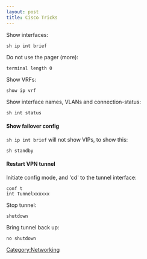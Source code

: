 ```yaml
---
layout: post 
title: Cisco Tricks
---
```


Show interfaces:

    sh ip int brief

Do not use the pager (more):

    terminal length 0

Show VRFs:

    show ip vrf

Show interface names, VLANs and connection-status:

    sh int status

#### Show failover config

`sh ip int brief` will not show VIPs, to show this:

    sh standby

#### Restart VPN tunnel

Initiate config mode, and \'cd\' to the tunnel interface:

    conf t
    int Tunnelxxxxxx

Stop tunnel:

    shutdown

Bring tunnel back up:

    no shutdown

[Category:Networking](Category:Networking "wikilink")
